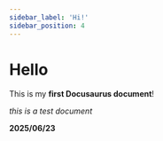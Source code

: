 ```yaml
---
sidebar_label: 'Hi!'
sidebar_position: 4
---
```


# Hello

This is my **first Docusaurus document**!

*this is a test document*

**2025/06/23**

